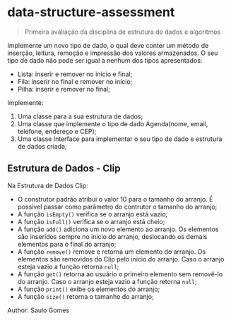 # data-structure-assessment

> Primeira avaliação da disciplina de estrutura de dados e algoritmos

Implemente um novo tipo de dado, o qual deve conter um método de inserção, leitura, remoção e impressão dos valores armazenados.
O seu tipo de dado não pode ser igual a nenhum dos tipos apresentados:
* Lista: inserir e remover no inicio e final;
* Fila: inserir no final e remover no início;
* Pilha: inserir e remover no final;

Implemente:
1. Uma classe para a sua estrutura de dados;
2. Uma classe que implemente o tipo de dado Agenda(nome, email, telefone, endereço e CEP);
3. Uma classe Interface para implementar o seu tipo de dado e estrutura de dados criada;

## Estrutura de Dados - Clip
Na Estrutura de Dados Clip:
* O construtor padrão atribui o valor 10 para o tamanho do arranjo. É possível passar como parâmetro do contrutor o tamanho do arranjo;
* A função `isEmpty()` verifica se o arranjo está vazio;
* A função `isFull()` verifica se o arranjo está cheio;
* A função `add()` adiciona um novo elemento ao arranjo. Os elementos são inseridos sempre no inicio do arranjo, deslocando os demais elementos para o final do arranjo;
* A função `remove()` remove e retorna um elemento do arranjo. Os elementos são removidos do Clip pelo inicio do arranjo. Caso o arranjo esteja vazio a função retorna `null`;
* A função `get()` retorna ao usuário o primeiro elemento sem removê-lo do arranjo. Caso o arranjo esteja vazio a função retorna `null`;
* A função `print()` exibe os elementos do arranjo;
* A função `size()` retorna o tamanho do arranjo;

Author: Saulo Gomes 
